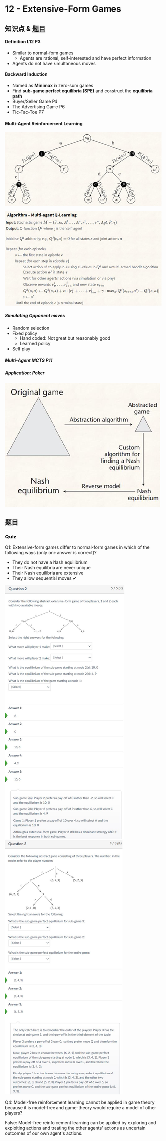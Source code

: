 # 12 - Extensive-Form Games



## 知识点 & [题目](#题目)

#### Definition	L12 P3

* Similar to normal-form games
  * Agents are rational, self-interested and have perfect information
* Agents do not have simultaneous moves

#### Backward Induction

* Named as **Minimax** in zero-sum games
* Find **sub-game perfect equilibria (SPE)** and construct the **equilibria path**
* Buyer/Seller Game    P4
* The Advertising Game    P6
* Tic-Tac-Toe    P7

#### Multi-Agent Reinforcement Learning

<img src="images/12/12-1.jpg" alt="12-1" style="zoom:80%;" />

![12-2](images/12/12-2.jpg)

##### Simulating Opponent moves

* Random selection
* Fixed policy
  * Hand coded: Not great but reasonably good
  * Learned policy
* Self play

##### Multi-Agent MCTS	P11

##### Application: Poker

![12-3](images/12/12-3.jpg)



## 题目

### Quiz

Q1: Extensive-form games differ to normal-form games in which of the following ways (only one answer is correct)?

* They do not have a Nash equilibrium
* Their Nash equilibria are never unique
* Their Nash equilibria are extensive
* They allow sequential moves ✔

<img src="images/12/12-4.jpg" alt="12-4" style="zoom:80%;" />

<img src="images/12/12-5.jpg" alt="12-5" style="zoom:80%;" />

Q4: Model-free reinforcement learning cannot be applied in game theory because it is model-free and game-theory would require a model of other players?

False: Model-free reinforcement learning can be applied by exploring and exploiting actions and treating the other agents' actions as uncertain outcomes of our own agent's actions.

